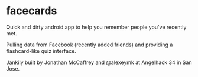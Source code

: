 facecards
=========

Quick and dirty android app to help you remember people you've recently met.  

Pulling data from Facebook (recently added friends) and providing a flashcard-like quiz interface.

Jankily built by Jonathan McCaffrey and @alexeymk at Angelhack 34 in San Jose.  
